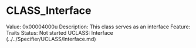 # CLASS_Interface

Value: 0x00004000u
Description: This class serves as an interface
Feature: Traits
Status: Not started
UCLASS: Interface (../../Specifier/UCLASS/Interface.md)